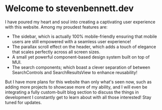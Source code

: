# Welcome to stevenbennett.dev

I have poured my heart and soul into creating a captivating user experience with this website. Among my proudest features are:
* The sidebar, which is actually 100% mobile-friendly ensuring that mobile users are still empowered with a seamless user experience!
* The parallax scroll effect on the header, which adds a touch of elegance that scales perfectly across all screen sizes.
* A small yet powerful component-based design system built on top of MUI.
* The search components; which boast a clever separation of between SearchControls and SearchResultsView to enhance reusability!

But I have more plans for this website than only what's seen now, such as adding more projects to showcase more of my ability, and I will even be integrating a fully custom-built blog section to discuss the things in development I constantly get to learn about with all those interested! Stay tuned for updates.
